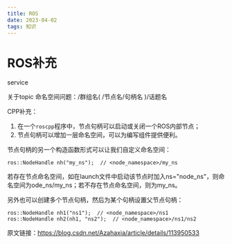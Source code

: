 ```yaml
---
title: ROS
date: 2023-04-02
tags: 知识
---
```




# ROS补充

service









关于topic 命名空间问题：/群组名(   /节点名/句柄名   )/话题名

CPP补充：

1. 在一个`roscpp`程序中，节点句柄可以启动或关闭一个ROS内部节点；
2. 节点句柄可以增加一层命名空间，可以为编写组件提供便利。

节点句柄的另一个构造函数形式可以让我们自定义命名空间：

```
ros::NodeHandle nh("my_ns");  // <node_namespace>/my_ns
```

若存在节点命名空间，如在launch文件中启动该节点时加入ns="node_ns"，则命名空间为ode_ns/my_ns；若不存在节点命名空间，则为my_ns。

另外也可以创建多个节点句柄，然后为某个句柄设置父节点句柄：

```
ros::NodeHandle nh1("ns1");  // <node_namespace>/ns1
ros::NodeHandle nh2(nh1, "ns2");  // <node_namespace>/ns1/ns2
```


原文链接：https://blog.csdn.net/Azahaxia/article/details/113950533